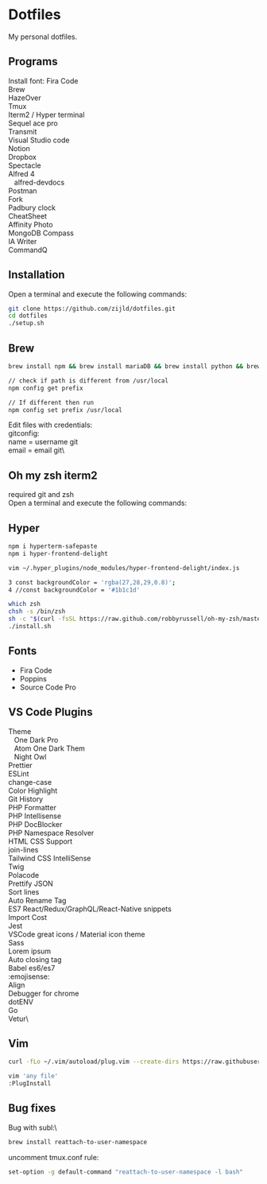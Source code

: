 # Dotfiles

My personal dotfiles.

## Programs

Install font: Fira Code\
Brew\
HazeOver\
Tmux\
Iterm2 / Hyper terminal\
Sequel ace pro\
Transmit\
Visual Studio code\
Notion\
Dropbox\
Spectacle\
Alfred 4\
&nbsp;&nbsp;&nbsp;alfred-devdocs\
Postman\
Fork\
Padbury clock\
CheatSheet\
Affinity Photo\
MongoDB Compass\
IA Writer\
CommandQ

## Installation

Open a terminal and execute the following commands:

```sh
git clone https://github.com/zijld/dotfiles.git
cd dotfiles
./setup.sh
```

## Brew

```sh
brew install npm && brew install mariaDB && brew install python && brew install wget && brew install nodejs && brew install tmux

// check if path is different from /usr/local
npm config get prefix

// If different then run
npm config set prefix /usr/local
```

Edit files with credentials:\
gitconfig:\
name = username git\
email = email git\

## Oh my zsh iterm2

required git and zsh\
Open a terminal and execute the following commands:

## Hyper

```sh
npm i hyperterm-safepaste
npm i hyper-frontend-delight

vim ~/.hyper_plugins/node_modules/hyper-frontend-delight/index.js

3 const backgroundColor = 'rgba(27,28,29,0.8)';
4 //const backgroundColor = '#1b1c1d'
```

```sh
which zsh
chsh -s /bin/zsh
sh -c "$(curl -fsSL https://raw.github.com/robbyrussell/oh-my-zsh/master/tools/install.sh)"
./install.sh
```

## Fonts
- Fira Code
- Poppins
- Source Code Pro

## VS Code Plugins

Theme\
&nbsp;&nbsp;&nbsp;One Dark Pro\
&nbsp;&nbsp;&nbsp;Atom One Dark Them\
&nbsp;&nbsp;&nbsp;Night Owl\
Prettier\
ESLint\
change-case\
Color Highlight\
Git History\
PHP Formatter\
PHP Intellisense\
PHP DocBlocker\
PHP Namespace Resolver\
HTML CSS Support\
join-lines\
Tailwind CSS IntelliSense\
Twig\
Polacode\
Prettify JSON\
Sort lines\
Auto Rename Tag\
ES7 React/Redux/GraphQL/React-Native snippets\
Import Cost\
Jest\
VSCode great icons / Material icon theme\
Sass\
Lorem ipsum\
Auto closing tag\
Babel es6/es7\
:emojisense:\
Align\
Debugger for chrome\
dotENV\
Go\
Vetur\

## Vim

```sh
curl -fLo ~/.vim/autoload/plug.vim --create-dirs https://raw.githubusercontent.com/junegunn/vim-plug/master/plug.vim

vim 'any file'
:PlugInstall
```

## Bug fixes

Bug with subl:\

```sh
brew install reattach-to-user-namespace
```

uncomment tmux.conf rule:

```sh
set-option -g default-command "reattach-to-user-namespace -l bash"
```
